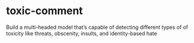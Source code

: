 # toxic-comment
Build a multi-headed model that’s capable of detecting different types of of toxicity like threats, obscenity, insults, and identity-based hate

